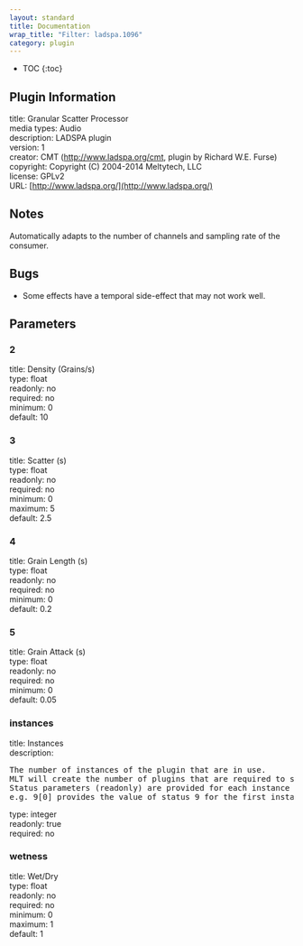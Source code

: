 ```yaml
---
layout: standard
title: Documentation
wrap_title: "Filter: ladspa.1096"
category: plugin
---
```

* TOC
{:toc}

## Plugin Information

title: Granular Scatter Processor  
media types:
Audio  
description: LADSPA plugin  
version: 1  
creator: CMT (http://www.ladspa.org/cmt, plugin by Richard W.E. Furse)  
copyright: Copyright (C) 2004-2014 Meltytech, LLC  
license: GPLv2  
URL: [http://www.ladspa.org/](http://www.ladspa.org/)  

## Notes

Automatically adapts to the number of channels and sampling rate of the consumer.

## Bugs

* Some effects have a temporal side-effect that may not work well.


## Parameters

### 2

title: Density (Grains/s)    
type: float  
readonly: no  
required: no  
minimum: 0  
default: 10  

### 3

title: Scatter (s)    
type: float  
readonly: no  
required: no  
minimum: 0  
maximum: 5  
default: 2.5  

### 4

title: Grain Length (s)    
type: float  
readonly: no  
required: no  
minimum: 0  
default: 0.2  

### 5

title: Grain Attack (s)    
type: float  
readonly: no  
required: no  
minimum: 0  
default: 0.05  

### instances

title: Instances    
description:
<pre>
The number of instances of the plugin that are in use.
MLT will create the number of plugins that are required to support the number of audio channels.
Status parameters (readonly) are provided for each instance and are accessed by specifying the instance number after the identifier (starting at zero).
e.g. 9[0] provides the value of status 9 for the first instance.
</pre>
type: integer  
readonly: true  
required: no  

### wetness

title: Wet/Dry    
type: float  
readonly: no  
required: no  
minimum: 0  
maximum: 1  
default: 1  

